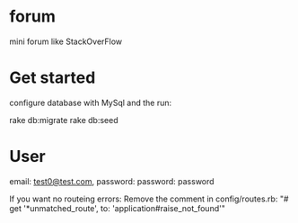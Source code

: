 # forum
mini forum like StackOverFlow

# Get started
configure database with MySql and the run:

rake db:migrate
rake db:seed

# User
email: test0@test.com, password: password: password

If you want no routeing errors:
Remove the comment in config/routes.rb: 
"# get '*unmatched_route', to: 'application#raise_not_found'"
